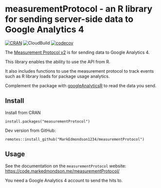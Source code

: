 # measurementProtocol - an R library for sending server-side data to Google Analytics 4

<!-- badges: start -->
[![CRAN](http://www.r-pkg.org/badges/version/measurementProtocol)](https://CRAN.R-project.org/package=measurementProtocol)
![CloudBuild](https://badger-ewjogewawq-ew.a.run.app/build/status?project=mark-edmondson-gde&id=8d88c387-66f1-4ae4-a202-c1cace1fd71f)
[![codecov](https://codecov.io/gh/MarkEdmondson1234/measurementProtocol/branch/master/graph/badge.svg)](https://app.codecov.io/gh/MarkEdmondson1234/measurementProtocol)
<!-- badges: end -->

The [Measurement Protocol v2](https://developers.google.com/analytics/devguides/collection/protocol/ga4) is for sending data to Google Analytics 4.

This library enables the ability to use the API from R.

It also includes functions to use the measurement protocol to track events such as R library loads for package usage analytics.  

Complement the package with [googleAnalyticsR](https://code.markedmondson.me/googleAnalyticsR/) to read the data you send. 

## Install

Install from CRAN

```{r}
install.packages("measurementProtocol")
```

Dev version from GitHub:

```{r}
remotes::install_github("MarkEdmondson1234/measurementProtocol")
```

## Usage 

See the documentation on the `measurementProtocol` website: https://code.markedmondson.me/measurementProtocol/

You need a Google Analytics 4 account to send the hits to.

